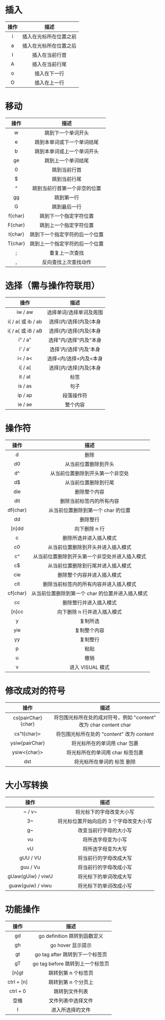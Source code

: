 # 插入

| 操作 |          描述          |
| :--: | :--------------------: |
|  i   | 插入在光标所在位置之前 |
|  a   | 插入在光标所在位置之后 |
|  I   |     插入在当前行首     |
|  A   |     插入在当前行尾     |
|  o   |      插入在下一行      |
|  O   |      插入在上一行      |

# 移动

|  操作   |              描述              |
| :-----: | :----------------------------: |
|    w    |       跳到下一个单词开头       |
|    e    |   跳到本单词或下一个单词结尾   |
|    b    |   跳到本单词或上一个单词开头   |
|   ge    |       跳到上一个单词结尾       |
|    0    |          跳到当前行首          |
|    $    |          跳到当前行尾          |
|    ^    |  跳到当前行首第一个非空的位置  |
|   gg    |           跳到第一行           |
|    G    |          跳到最后一行          |
| f{char} |     跳到下一个指定字符位置     |
| F{char} |     跳到上一个指定字符位置     |
| t{char} | 跳到下一个指定字符的后一个位置 |
| T{char} | 跳到上一个指定字符的后一个位置 |
|    ;    |         重复上一次查找         |
|    ,    |      反向查找上次查找动作      |

# 选择（需与操作符联用）

|        操作        |          描述           |
| :----------------: | :---------------------: |
|      iw / aw       | 选择单词/选择单词及周围 |
| i( / a( 或 ib / ab | 选择(内/选择(内及(本身  |
| i{ / a{ 或 iB / aB | 选择{内/选择{内及{本身  |
|      i" / a"       | 选择"内/选择"内及"本身  |
|      i' / a'       | 选择'内/选择'内及'本身  |
|      i< / a<       | 选择<内/选择<内及<本身  |
|      i[ / a[       | 选择[内/选择[内及[本身  |
|      it / at       |          标签           |
|      is / as       |          句子           |
|      ip / ap       |       段落操作符        |
|      ie / ae       |        整个内容         |

# 操作符

|   操作   |                       描述                       |
| :------: | :----------------------------------------------: |
|    d     |                       删除                       |
|    d0    |               从当前位置删除到开头               |
|    d^    |         从当前位置删除到开头第一个非空处         |
|    d$    |               从当前位置删除到行尾               |
|   die    |                   删除整个内容                   |
|   dit    |             删除当前标签内的所有内容             |
| df{char} |        从当前位置删除到第一个 char 的位置        |
|    dd    |                     删除整行                     |
|  [n]dd   |                  向下删除 n 行                   |
|    c     |              删除所选并进入插入模式              |
|    c0    |        从当前位置删除到开头并进入插入模式        |
|    c^    |  从当前位置删除到开头第一个非空处并进入插入模式  |
|    c$    |        从当前位置删除到行尾并进入插入模式        |
|   cie    |            删除整个内容并进入插入模式            |
|   cit    |      删除当前标签内的所有内容并进入插入模式      |
| cf{char} | 从当前位置删除到第一个 char 的位置并进入插入模式 |
|    cc    |              删除整行并进入插入模式              |
|  [n]cc   |           向下删除 n 行并进入插入模式            |
|    y     |                     复制所选                     |
|   yie    |                   复制整个内容                   |
|    yy    |                     复制整行                     |
|    p     |                       粘贴                       |
|    u     |                       撤销                       |
|    v     |                 进入 VISUAL 模式                 |

# 修改成对的符号

|        操作        |                               描述                                |
| :----------------: | :---------------------------------------------------------------: |
| cs{pairChar}{char} | 将包围光标所在处的成对符号，例如 "content" 改为 char content char |
|    cs"t{char}>     |      将包围光标所在处的 "content" 改为 <char>content</char>       |
|   ysiw{pairChar}   |                   将光标所在的单词用 char 包裹                    |
|    ysiw<{char}>    |                 将光标所在的单词用 char 标签包裹                  |
|        dst         |                    将光标所在单词的 标签 删除                     |

# 大小写转换

|       操作        |                  描述                   |
| :---------------: | :-------------------------------------: |
|      ~ / v~       |        将光标下的字母改变大小写         |
|        3~         | 将光标位置开始向后的 3 个字母改变大小写 |
|        g~         |         改变当前行字母的大小写          |
|        vu         |           将所选字母变为小写            |
|        vU         |           将所选字母变为大写            |
|     gUU / VU      |         将当前行的字母改成大写          |
|     guu / Vu      |         将当前行的字母改成小写          |
| gUaw(gUiw) / viwU |         将光标下的单词改成大写          |
| guaw(guiw) / viwu |         将光标下的单词改成小写          |

# 功能操作

|    操作    |               描述               |
| :--------: | :------------------------------: |
|     gd     |   go definition 跳转到函数定义   |
|     gh     |        go hover 显示提示         |
|     gt     | go tag after 跳转到下一个标签页  |
|     gT     | go tag before 跳转到上一个标签页 |
|   [n]gt    |       跳转到第 n 个标签页        |
| ctrl + [n] |       跳转到第 n 个分页上        |
|  ctrl + 0  |          跳转到文件列表          |
|    空格    |        文件列表中选择文件        |
|     l      |         进入所选择的文件         |
